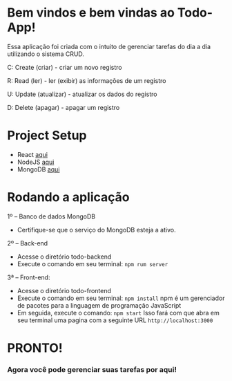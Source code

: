# Bem vindos e bem vindas ao Todo-App!

Essa aplicação foi criada com o intuito de gerenciar tarefas do dia a dia utilizando o sistema CRUD.

C: Create (criar) - criar um novo registro

R: Read (ler) - ler (exibir) as informações de um registro

U: Update (atualizar) - atualizar os dados do registro

D: Delete (apagar) - apagar um registro


# Project Setup

- React [aqui](https://docs.mongodb.com/manual/installation/)
- NodeJS [aqui](https://nodejs.org/pt-br/download/package-manager/)
- MongoDB [aqui](https://docs.mongodb.com/manual/installation/)

# Rodando a aplicação

1º – Banco de dados MongoDB
- Certifique-se que o serviço do MongoDB esteja a ativo.

2º – Back-end
- Acesse o diretório todo-backend
- Execute o comando em seu terminal: `npm rum server`

3ª – Front-end:
- Acesse o diretório todo-frontend
- Execute o comando em seu terminal: `npm install`
	npm é um gerenciador de pacotes para a linguagem de programação JavaScript
- Em seguida, execute o comando: `npm start`
	Isso fará com que abra em seu terminal uma pagina com a seguinte URL
	`http://localhost:3000`

# PRONTO! 

### Agora você pode gerenciar suas tarefas por aqui! 
